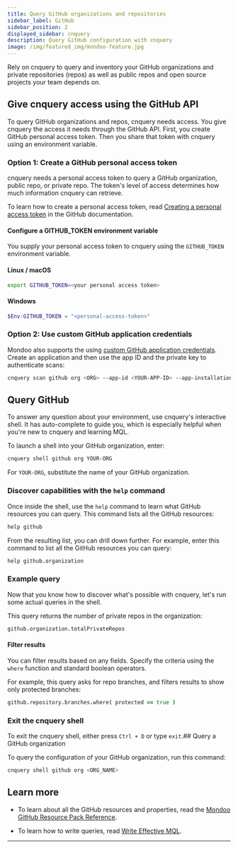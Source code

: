 ```yaml
---
title: Query GitHub organizations and repositories
sidebar_label: GitHub
sidebar_position: 2
displayed_sidebar: cnquery
description: Query GitHub configuration with cnquery
image: /img/featured_img/mondoo-feature.jpg
---
```


Rely on cnquery to query and inventory your GitHub organizations and private repositories (repos) as well as public repos and open source projects your team depends on.

## Give cnquery access using the GitHub API

To query GitHub organizations and repos, cnquery needs access. You give cnquery the access it needs through the GitHub API. First, you create GitHub personal access token. Then you share that token with cnquery using an environment variable.

### Option 1: Create a GitHub personal access token

cnquery needs a personal access token to query a GitHub organization, public repo, or private repo. The token's level of access determines how much information cnquery can retrieve.

To learn how to create a personal access token, read [Creating a personal access token](https://docs.github.com/en/authentication/keeping-your-account-and-data-secure/creating-a-personal-access-token) in the GitHub documentation.

#### Configure a GITHUB_TOKEN environment variable

You supply your personal access token to cnquery using the `GITHUB_TOKEN` environment variable.

#### Linux / macOS

```bash
export GITHUB_TOKEN=<your personal access token>
```

#### Windows

```powershell
$Env:GITHUB_TOKEN = "<personal-access-token>"
```

### Option 2: Use custom GitHub application credentials
Mondoo also supports the using [custom GitHub application credentials](https://docs.github.com/en/apps/creating-github-apps). Create an application and then use the app ID and the private key to authenticate scans:

```bash
cnquery scan github org <ORG> --app-id <YOUR-APP-ID> --app-installation-id <YOUR-INSTALL-ID> --app-private-key <PATH-TO-PEM-FILE>
```

## Query GitHub

To answer any question about your environment, use cnquery's interactive shell. It has auto-complete to guide you, which is especially helpful when you're new to cnquery and learning MQL.

To launch a shell into your GitHub organization, enter:

```bash
cnquery shell github org YOUR-ORG
```

For `YOUR-ORG`, substitute the name of your GitHub organization.

### Discover capabilities with the `help` command

Once inside the shell, use the `help` command to learn what GitHub resources you can query. This command lists all the GitHub resources:

```coffeescript
help github
```

From the resulting list, you can drill down further. For example, enter this command to list all the GitHub resources you can query:

```coffeescript
help github.organization
```

### Example query

Now that you know how to discover what's possible with cnquery, let's run some actual queries in the shell.

This query returns the number of private repos in the organization:

```coffeescript
github.organization.totalPrivateRepos
```

#### Filter results

You can filter results based on any fields. Specify the criteria using the `where` function and standard boolean operators.

For example, this query asks for repo branches, and filters results to show only protected branches:

```coffeescript
github.repository.branches.where( protected == true )
```

### Exit the cnquery shell

To exit the cnquery shell, either press `Ctrl + D` or type `exit`.## Query a GitHub organization

To query the configuration of your GitHub organization, run this command:

```bash
cnquery shell github org <ORG_NAME>
```

## Learn more

- To learn about all the GitHub resources and properties, read the [Mondoo GitHub Resource Pack Reference](/mql/resources/github-pack/).

- To learn how to write queries, read [Write Effective MQL](/mql/mql.write).

---
